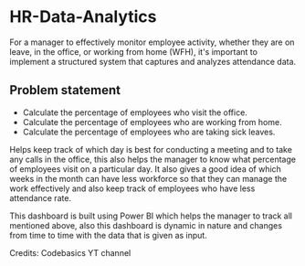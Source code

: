 # HR-Data-Analytics

For a manager to effectively monitor employee activity, whether they are on leave, in the office, or working from home (WFH), it's important to implement a structured system that captures and analyzes attendance data.

## Problem statement
* Calculate the percentage of employees who visit the office.
* Calculate the percentage of employees who are working from home.
* Calculate the percentage of employees who are taking sick leaves.

Helps keep track of which day is best for conducting a meeting and to take any calls in the office, this also helps the manager to know what percentage of employees visit on a particular day. It also gives a good idea of which weeks in the month can have less workforce so that they can manage the work effectively and also keep track of employees who have less attendance rate.

This dashboard is built using Power BI which helps the manager to track all mentioned above, also this dashboard is dynamic in nature and changes from time to time with the data that is given as input.

Credits: Codebasics YT channel
